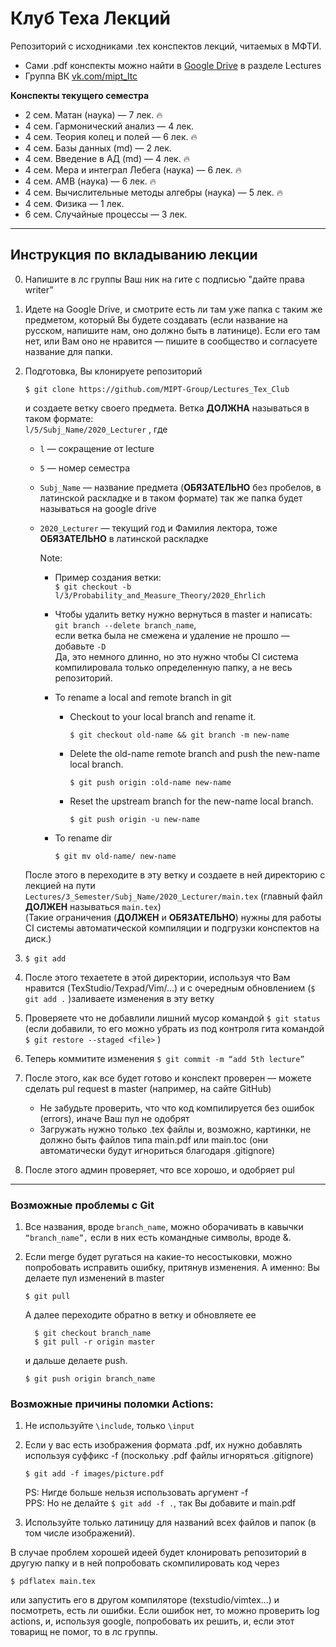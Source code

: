 # Клуб Теха Лекций

Репозиторий с исходниками .tex конспектов лекций, читаемых в МФТИ.  

- Сами .pdf конспекты можно найти в [Google Drive](https://drive.google.com/drive/folders/1CQQHfA5_bgEhP6T0iH9Xp6xDz7D5lbIU?usp=sharing) в разделе Lectures  
- Группа ВК [vk.com/mipt_ltc](https://vk.com/mipt_ltc)


**Конспекты текущего семестра**

- 2 сем. Матан (наука) — 7 лек. 🔥
- 4 сем. Гармонический анализ — 4 лек. 
- 4 сем. Теория колец и полей — 6 лек. 🔥
- 4 сем. Базы данных (md) — 2 лек. 
- 4 сем. Введение в АД (md) — 4 лек. 🔥
- 4 сем. Мера и интеграл Лебега (наука) — 6 лек. 🔥
- 4 сем. АМВ (наука) — 6 лек. 🔥
- 4 сем. Вычислительные методы алгебры (наука) — 5 лек. 🔥
- 4 сем. Физика — 1 лек.
- 6 сем. Случайные процессы –– 3 лек. 

---

## Инструкция по вкладыванию лекции 

0. Напишите в лс группы Ваш ник на гите с подписью "дайте права writer”

1. Идете на Google Drive, и смотрите есть ли там уже папка с таким же предметом, который Вы будете создавать (если название на русском, напишите нам, оно должно быть в латинице). Если его там нет, или Вам оно не нравится — пишите в сообщество и согласуете название для папки.

2. Подготовка, Вы клонируете репозиторий 

   ```$ git clone https://github.com/MIPT-Group/Lectures_Tex_Club```  

   и создаете ветку своего предмета. Ветка **ДОЛЖНА** называться в таком формате:   
   ```l/5/Subj_Name/2020_Lecturer``` , где  

   - `l` — сокращение от lecture  

   - `5` — номер семестра   

   - `Subj_Name` — название предмета (**ОБЯЗАТЕЛЬНО** без пробелов, в латинской раскладке и в таком формате) так же папка будет называться на google drive   

   - `2020_Lecturer` — текущий год и Фамилия лектора, тоже **ОБЯЗАТЕЛЬНО** в латинской раскладке  

     Note:  

     - Пример создания ветки:  
       ```$ git checkout -b l/3/Probability_and_Measure_Theory/2020_Ehrlich```  

     - Чтобы удалить ветку нужно вернуться в master и написать:   
       ```git branch --delete branch_name```,   
       если ветка была не смежена и удаление не прошло — добавьте ```-D```  
       Да, это немного длинно, но это нужно чтобы CI система компилировала только определенную папку, а не весь репозиторий.  

     - To rename a local and remote branch in git

       - Checkout to your local branch and rename it.
       
         ```$ git checkout old-name && git branch -m new-name``` 

       - Delete the old-name remote branch and push the new-name local branch.
       
         ```$ git push origin :old-name new-name``` 
         
       - Reset the upstream branch for the new-name local branch.
       
         ```$ git push origin -u new-name``` 

     - To rename dir
     
       `$ git mv old-name/ new-name`

   После этого в переходите в эту ветку и создаете в ней директорию с лекцией на пути `Lectures/3_Semester/Subj_Name/2020_Lecturer/main.tex` (главный файл **ДОЛЖЕН** называться `main.tex`)   
   (Такие ограничения  (**ДОЛЖЕН** и **ОБЯЗАТЕЛЬНО**) нужны для работы  CI системы автоматической компиляции и подгрузки конспектов на диск.)

3. ```$ git add```  

4. После этого техаетете в этой  директории, используя что Вам нравится (TexStudio/Texpad/Vim/…) и с очередным обновлением (```$ git add .``` )заливаете изменения в эту ветку  

5. Проверяете что не добавлили лишний мусор командой ```$ git status``` (если добавили, то его можно убрать из под контроля гита командой ```$ git restore --staged <file>``` )

6. Теперь коммитите изменения  ```$ git commit -m “add 5th lecture”```  

7. После этого, как все будет готово и конспект проверен –– можете сделать pul request в master (например, на сайте GitHub)    

   - Не забудьте проверить, что что код компилируется без ошибок (errors), иначе Ваш пул не одобрят          
   - Загружать нужно только .tex файлы и, возможно, картинки, не должно быть файлов типа main.pdf или main.toc (они автоматически будут игнориться благодаря .gitignore) 

 8. После этого админ проверяет, что все хорошо, и одобряет pul  

---

### Возможные проблемы с Git

1. Все названия, вроде `branch_name`,  можно оборачивать в  кавычки `“branch_name”,` если в них есть командные символы, вроде &.

2. Если merge будет ругаться на какие-то несостыковки, можно попробовать исправить ошибку, притянув изменения. А именно: Вы делаете пул изменений в master 

      ```$ git pull``` 
      
      А далее переходите обратно в ветку и обновляете ее   

      ```
        $ git checkout branch_name
        $ git pull -r origin master
      ```

      и дальше делаете push. 
      
      ```$ git push origin branch_name```


 ### Возможные причины поломки Actions:

 1. Не используйте `\include`, только `\input`  
 2. Если у вас есть изображения формата .pdf, их нужно добавлять используя суффикс -f (поскольку .pdf файлы игноряться .gitignore)   
   
    `$ git add -f images/picture.pdf`
         
    PS: Нигде больше нельзя использовать аргумент -f  
    PPS: Но не делайте `$ git add -f .`, так Вы добавите и main.pdf  
 3. Используйте только латиницу для названий всех файлов и папок (в том числе изображений).

В случае проблем хорошей идеей будет клонировать репозиторий в другую папку и в ней попробовать скомпилировать код через  

`$ pdflatex main.tex`

или запустить его в другом компиляторе (texstudio/vimtex...) и посмотреть, есть ли ошибки. Если ошибок нет, то можно проверить log actions, и, используя google, попробовать их решить, и, если этот товарищ не помог, то в лс группы.  
